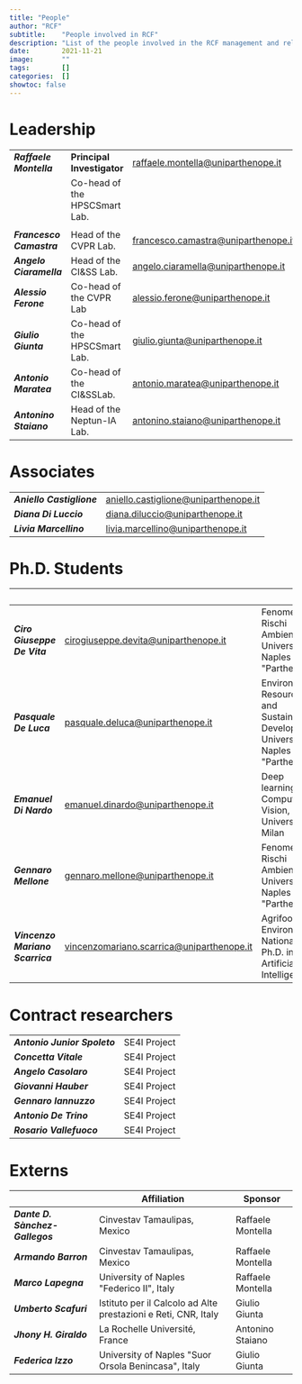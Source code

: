 ```yaml
---
title: "People"
author: "RCF"
subtitle:    "People involved in RCF"
description: "List of the people involved in the RCF management and related activities"
date:        2021-11-21
image:       ""
tags:        []
categories:  []
showtoc: false
---
```


# Leadership

|                          |                                |                                     |
|--------------------------|--------------------------------|-------------------------------------|
| **_Raffaele Montella_**  | **Principal Investigator**     | raffaele.montella@uniparthenope.it  |
|                          | Co-head of the HPSCSmart Lab.  |                                     |
|                          |                                |                                     |
| **_Francesco Camastra_** | Head of the CVPR Lab.          | francesco.camastra@uniparthenope.it |
| **_Angelo Ciaramella_**  | Head of the CI&SS Lab.         | angelo.ciaramella@uniparthenope.it  |
| **_Alessio Ferone_**     | Co-head of the CVPR Lab        | alessio.ferone@uniparthenope.it     |
| **_Giulio Giunta_**      | Co-head of the HPSCSmart Lab.  | giulio.giunta@uniparthenope.it      |
| **_Antonio Maratea_**    | Co-head of the CI&SSLab.       | antonio.maratea@uniparthenope.it    |
| **_Antonino Staiano_**   | Head of the Neptun-IA Lab.     | antonino.staiano@uniparthenope.it   |

# Associates

|                           |                                      |
|---------------------------|--------------------------------------|
| **_Aniello Castiglione_** | aniello.castiglione@uniparthenope.it |
| **_Diana Di Luccio_**     | diana.diluccio@uniparthenope.it      |
| **_Livia Marcellino_**    | livia.marcellino@uniparthenope.it    |


# Ph.D. Students

|                                 |                                           |                                                                                       | Tutor                                                |
|---------------------------------|-------------------------------------------|---------------------------------------------------------------------------------------|------------------------------------------------------|
| **_Ciro Giuseppe De Vita_**     | cirogiuseppe.devita@uniparthenope.it      | Fenomeni e Rischi Ambientali, University of Naples "Parthenope"                       | Raffaele Montella, Angelo Ciaramella                 |
| **_Pasquale De Luca_**          | pasquale.deluca@uniparthenope.it          | Environment, Resources and Sustainable Development, University of Naples "Parthenope" | Giulio Giunta, Ardelio Galletti, Livia Marcellino    |         
| **_Emanuel Di Nardo_**          | emanuel.dinardo@uniparthenope.it          | Deep learning for Computer Vision, University of Milan                                | Angelo Ciaramella                                    |
| **_Gennaro Mellone_**           | gennaro.mellone@uniparthenope.it          | Fenomeni e Rischi Ambientali, University of Naples "Parthenope"                       | Pietro Aucelli, Angelo Ciaramella, Raffaele Montella |
| **_Vincenzo Mariano Scarrica_** | vincenzomariano.scarrica@uniparthenope.it | Agrifood and Environment, National Ph.D. in Artificial Intelligence                   | Antonino Staiano, Alessio Ferone                     |

# Contract researchers

|                              |              |
|------------------------------|--------------|
| **_Antonio Junior Spoleto_** | SE4I Project | 
| **_Concetta Vitale_**        | SE4I Project |
| **_Angelo Casolaro_**        | SE4I Project |
| **_Giovanni Hauber_**        | SE4I Project |
| **_Gennaro Iannuzzo_**       | SE4I Project |
| **_Antonio De Trino_**       | SE4I Project |
| **_Rosario Vallefuoco_**     | SE4I Project |

# Externs

|                                 | Affiliation                                                    | Sponsor           |
|---------------------------------|----------------------------------------------------------------|-------------------|
| **_Dante D. Sànchez-Gallegos_** | Cinvestav Tamaulipas, Mexico                                   | Raffaele Montella |
| **_Armando Barron_**            | Cinvestav Tamaulipas, Mexico                                   | Raffaele Montella |
| **_Marco Lapegna_**             | University of Naples "Federico II", Italy                      | Raffaele Montella |
| **_Umberto Scafuri_**           | Istituto per il Calcolo ad Alte prestazioni e Reti, CNR, Italy | Giulio Giunta     |
| **_Jhony H. Giraldo_**          | La Rochelle Université, France                                 | Antonino Staiano  |
| **_Federica Izzo_**             | University of Naples "Suor Orsola Benincasa", Italy            | Giulio Giunta     |
